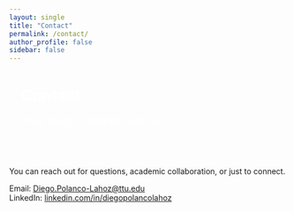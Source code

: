 ```yaml
---
layout: single
title: "Contact"
permalink: /contact/
author_profile: false
sidebar: false
---
```


<div style="background: var(--mm-dark); color: white; padding: 2em 1.5em; border-radius: 12px; margin-bottom: 2em;">
  <h1 style="margin-top: 0;">Contact</h1>
  <p style="font-size: 1.2em;">I’d be happy to connect with you</p>
</div>

<p>You can reach out for questions, academic collaboration, or just to connect.</p>

<p>Email: <a href="mailto:Diego.Polanco-Lahoz@ttu.edu">Diego.Polanco-Lahoz@ttu.edu</a><br />
LinkedIn: <a href="https://www.linkedin.com/in/diegopolancolahoz" target="_blank">linkedin.com/in/diegopolancolahoz</a></p>
